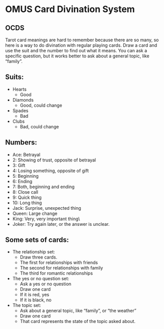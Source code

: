 # OMUS Card Divination System
## OCDS
Tarot card meanings are hard to remember because there are so many, so here is a way to do divination with regular playing cards. Draw a card and use the suit and the number to find out what it means. You can ask a specific question, but it works better to ask about a general topic, like “family”.
## Suits:
* Hearts
  * Good
* Diamonds
  * Good, could change
* Spades
  * Bad
* Clubs
  * Bad, could change
## Numbers:
* Ace: Betrayal
* 2: Showing of trust, opposite of betrayal
* 3: Gift
* 4: Losing something, opposite of gift
* 5: Beginning
* 6: Ending
* 7: Both, beginning and ending
* 8: Close call
* 9: Quick thing
* 10: Long thing
* Jack: Surprise, unexpected thing
* Queen: Large change
* King: Very, very important thing\
* Joker: Try again later, or the answer is unclear.

## Some sets of cards:
* The relationship set:
  * Draw three cards.
  * The first for relationships with friends
  * The second for relationships with family
  * The third for romantic relationships
* The yes or no question set:
  * Ask a yes or no question
  * Draw one card
  * If it is red, yes
  * If it is black, no
* The topic set:
  * Ask about a general topic, like “family”, or “the weather”
  * Draw one card
  * That card represents the state of the topic asked about.
